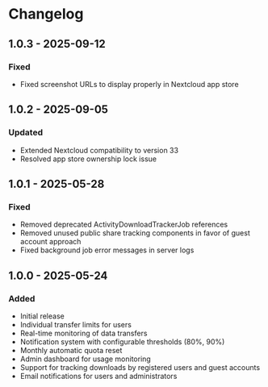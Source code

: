 # Changelog


## 1.0.3 - 2025-09-12
### Fixed
- Fixed screenshot URLs to display properly in Nextcloud app store

## 1.0.2 - 2025-09-05
### Updated
- Extended Nextcloud compatibility to version 33
- Resolved app store ownership lock issue

## 1.0.1 - 2025-05-28
### Fixed
- Removed deprecated ActivityDownloadTrackerJob references
- Removed unused public share tracking components in favor of guest account approach
- Fixed background job error messages in server logs

## 1.0.0 - 2025-05-24
### Added
- Initial release
- Individual transfer limits for users
- Real-time monitoring of data transfers
- Notification system with configurable thresholds (80%, 90%)
- Monthly automatic quota reset
- Admin dashboard for usage monitoring
- Support for tracking downloads by registered users and guest accounts
- Email notifications for users and administrators
